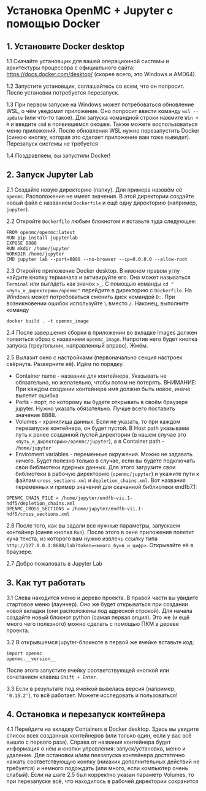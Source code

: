 # Установка OpenMC + Jupyter с помощью Docker
## 1. Установите Docker desktop
1.1 Скачайте установщик для вашей операционной системы и архитектуры процессора с официального сайта: https://docs.docker.com/desktop/
(скорее всего, это Windows и AMD64). 

1.2 Запустите установщик, соглашайтесь со всем, что он попросит. После установки потребуется перезапуск.

1.3 При первом запуске на Windows может потребоваться обновление WSL, о чём уведомит приложение. Оно попросит ввести команду `wsl --update` (или что-то такое). Для запуска командной строки нажмите `Win + R` и введите `cmd` в появившемся окошке. Также можете воспользоваться меню приложений. После обновления WSL нужно перезапустить Docker (синюю кнопку, которая это сделает приложение вам тоже выведет). Перезапуск системы не требуется

1.4 Поздравляем, вы запустили Docker!

## 2. Запуск Jupyter Lab
2.1 Создайте новую директорию (папку). Для примера назовём её `openmc`. Расположение не имеет значения. В этой директории создайте новый файл с названием `Dockerfile` и ещё одну директорию (например, `jupyter`).

2.2 Откройте `Dockerfile` любым блокнотом и вставьте туда следующее:
```
FROM openmc/openmc:latest
RUN pip install jupyterlab
EXPOSE 8888
RUN mkdir /home/jupyter
WORKDIR /home/jupyter
CMD jupyter lab --port=8888 --no-browser --ip=0.0.0.0 --allow-root
```

2.3 Откройте приложение Docker desktop. В нижнем правом углу найдите кнопку терминала и активируйте его. Она может называться `Terminal` или выглдеть как значок `>_`. С помощью команды `cd "<путь_к_директории>/openmc"` перейдите в директорию с `Dockerfile`.
На Windows может потребоваться сменить диск командой `D:`. При возникновении ошибок используйте `\` вместо `/`.
Наконец, выполните команду
```
docker build . -t openmc_image
```

2.4 После завершения сборки в приложении во вкладке Images должен появиться образ с названием `openmc_image`. Напротив него будет кнопка запуска (треугольник, направленный вправо). Жмём.

2.5 Вылазит окно с настройками (первоначально секция настроек свёрнута. Разверните её). Идём по порядку.
- Container name - название для контейнера. Указывать не обязательно, но желательно, чтобы потом не потерять. ВНИМАНИЕ: При каждом создании контейнера имя должно быть новое, иначе вылетит ошибка
- Ports - порт, по которому вы будете открывать в своём браузере jupyter. Нужно указать обязательно. Лучше всего поставить значение 8888.
- Volumes - хранилища данных. Если не указать, то при каждом перезапуске контейнера, он будет пустой. В Host path указываем путь к ранее созданной пустой директории (в нашем случае это `<путь_к_директории>/openmc/jupyter`), а в Container path - `/home/jupyter`
- Enviroment variables - переменные окружения. Можно не задавать ничего. Будет полезно только в случае, если вы будете подключать свои библиотеки ядерных данных. Для этого загрузите свои библиотеки в рабочую директорию (`openmc/jupyter`) и укажите пути к файлам `cross_sections.xml` и `depletion_chains.xml`. Вот названия переменных и пример значений для скачанной библиотеки endfb7.1:
```
OPENMC_CHAIN_FILE = /home/jupyter/endfb-vii.1-hdf5/depletion_chains.xml
OPENMC_CROSS_SECTIONS = /home/jupyter/endfb-vii.1-hdf5/cross_sections.xml
```

2.6 После того, как вы задали все нужные параметры, запускаем контейнер (синяя кнопка `Run`). После этого в окне приложения полетит куча текста, из которого вам нужно извлечь ссылку типа `http://127.0.0.1:8888/lab?token=<много_букв_и_цифр>⁠`. Открывайте её в браузере.

2.7 Добро пожаловать в Jupyter Lab

## 3. Как тут работать
3.1 Слева находится меню и дерево проекта. В правой части вы увидите стартовое меню (лаунчер). Оно же будет открываться при создании новой вкладки (они расположены под адресной строкой). Для начала создайте новый блокнот python (самая первая опция). Это же (и ещё много чего полезного) можно сделать с помощью ПКМ в дереве проекта. 

3.2 В открывшемся jupyter-блокноте в первой же ячейке вставьте код:
```
import openmc
openmc.__version__
```
После этого запустите ячейку соответствующей кнопкой или сочетанием клавиш `Shift + Enter`. 

3.3 Если в результате под ячейкой вывелась версия (например, `'0.15.2'`), то всё работает. Можете исследовать и пользоваться!

## 4. Остановка и перезапуск контейнера
4.1 Перейдите на вкладку Containers  в Docker desktop. Здесь вы увидите список всех созданных контейнеров (или только один, если у вас всё вышло с первого раза). Справа от названия контейнера будет информация о нём и кнопки управления: запуск/установка, меню и удаление. Для остановки и/или пеезапуска контейнера достаточно нажать соответствующую конпку (никаких дополнительных действий не требуется) и немного подождать (или много, если компьютер очень слабый). Если на шаге 2.5 был корректно указан параметр Volumes, то при перезапуске всё, что находилось в рабочей директории сохранится
